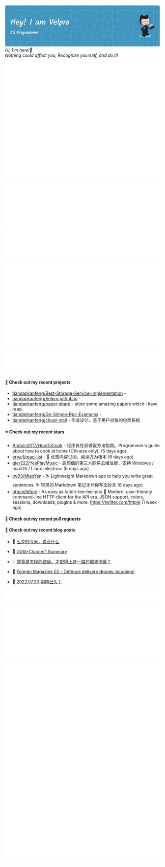 ![Header](./github-header-image.png)
_Hi, I'm here!👋_
<br>
_Nothing could affect you, Recognize yourself, and do it!_



![Metrics](/github-metrics.svg)
![Metrics](/metrics.plugin.languages.details.svg)
![Metrics](/metrics.plugin.languages.recent.svg)
![Metrics](/metrics.plugin.stars.svg)
![Metrics](/metrics.plugin.topics.svg)
















#### 🌱 Check out my recent projects

- [tiandankanfeng/Best-Storage-Service-Implementation](https://github.com/tiandankanfeng/Best-Storage-Service-Implementation) - 
- [tiandankanfeng/Velpro.github.io](https://github.com/tiandankanfeng/Velpro.github.io) - 
- [tiandankanfeng/paper-share](https://github.com/tiandankanfeng/paper-share) - store some amazing papers which i have read.
- [tiandankanfeng/Go-Simple-Rpc-Examples](https://github.com/tiandankanfeng/Go-Simple-Rpc-Examples) - 
- [tiandankanfeng/cloud-mall](https://github.com/tiandankanfeng/cloud-mall) - 毕业设计，基于用户肖像的电商系统

#### ⭐ Check out my recent stars

- [Anduin2017/HowToCook](https://github.com/Anduin2017/HowToCook) - 程序员在家做饭方法指南。Programmer&#39;s guide about how to cook at home (Chinese only). (5 days ago)
- [eryajf/read-list](https://github.com/eryajf/read-list) - 📖 优质内容订阅，阅读方为根本 (6 days ago)
- [qier222/YesPlayMusic](https://github.com/qier222/YesPlayMusic) - 高颜值的第三方网易云播放器，支持 Windows / macOS / Linux :electron:  (6 days ago)
- [tw93/MiaoYan](https://github.com/tw93/MiaoYan) - ⛷ Lightweight Markdown app to help you write great sentences. ⛷ 轻灵的 Markdown 笔记本伴你写出妙言 (6 days ago)
- [httpie/httpie](https://github.com/httpie/httpie) - As easy as /aitch-tee-tee-pie/ 🥧 Modern, user-friendly command-line HTTP client for the API era. JSON support, colors, sessions, downloads, plugins &amp; more. https://twitter.com/httpie (1 week ago)






#### 🔨 Check out my recent pull requests


#### 📜 Check out my recent blog posts

- 🦒 [七夕的今天，说点什么](https://liangye-xo.xyz/?p=874) 

- 🐲 [DDIA-Chapter1 Summary](https://liangye-xo.xyz/?p=868) 

- 💡 [究竟是怎样的结局，才配得上这一路的颠沛流离？](https://liangye-xo.xyz/?p=863) 

- 👺 [Foregin Magazine 02 - Defence delivery drones Incoming!](https://liangye-xo.xyz/?p=830) 

- 🚦 [2022.07.20 期待已久！](https://liangye-xo.xyz/?p=826) 


![Metrics](/metrics.plugin.achievements.svg)
![Metrics](/metrics.plugin.anilist.characters.svg)
![Metrics](/metrics.plugin.anilist.svg)
